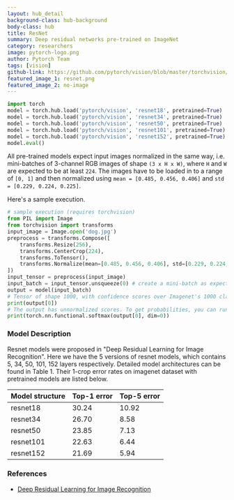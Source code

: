 ```yaml
---
layout: hub_detail
background-class: hub-background
body-class: hub
title: ResNet
summary: Deep residual networks pre-trained on ImageNet
category: researchers
image: pytorch-logo.png
author: Pytorch Team
tags: [vision]
github-link: https://github.com/pytorch/vision/blob/master/torchvision/models/resnet.py
featured_image_1: resnet.png
featured_image_2: no-image
---
```


```python
import torch
model = torch.hub.load('pytorch/vision', 'resnet18', pretrained=True)
model = torch.hub.load('pytorch/vision', 'resnet34', pretrained=True)
model = torch.hub.load('pytorch/vision', 'resnet50', pretrained=True)
model = torch.hub.load('pytorch/vision', 'resnet101', pretrained=True)
model = torch.hub.load('pytorch/vision', 'resnet152', pretrained=True)
model.eval()
```

All pre-trained models expect input images normalized in the same way,
i.e. mini-batches of 3-channel RGB images of shape `(3 x H x W)`, where `H` and `W` are expected to be at least `224`.
The images have to be loaded in to a range of `[0, 1]` and then normalized using `mean = [0.485, 0.456, 0.406]`
and `std = [0.229, 0.224, 0.225]`.

Here's a sample execution.

```python
# sample execution (requires torchvision)
from PIL import Image
from torchvision import transforms
input_image = Image.open('dog.jpg')
preprocess = transforms.Compose([
    transforms.Resize(256),
    transforms.CenterCrop(224),
    transforms.ToTensor(),
    transforms.Normalize(mean=[0.485, 0.456, 0.406], std=[0.229, 0.224, 0.225]),
])
input_tensor = preprocess(input_image)
input_batch = input_tensor.unsqueeze(0) # create a mini-batch as expected by the model
output = model(input_batch)
# Tensor of shape 1000, with confidence scores over Imagenet's 1000 classes
print(output[0])
# The output has unnormalized scores. To get probabilities, you can run a softmax on it.
print(torch.nn.functional.softmax(output[0], dim=0))

```

### Model Description

Resnet models were proposed in "Deep Residual Learning for Image Recognition".
Here we have the 5 versions of resnet models, which contains 5, 34, 50, 101, 152 layers respectively.
Detailed model architectures can be found in Table 1.
Their 1-crop error rates on imagenet dataset with pretrained models are listed below.

| Model structure | Top-1 error | Top-5 error |
| --------------- | ----------- | ----------- |
|  resnet18       | 30.24       | 10.92       |
|  resnet34       | 26.70       | 8.58        |
|  resnet50       | 23.85       | 7.13        |
|  resnet101      | 22.63       | 6.44        |
|  resnet152      | 21.69       | 5.94        |

### References

 - [Deep Residual Learning for Image Recognition](https://arxiv.org/abs/1512.03385)
